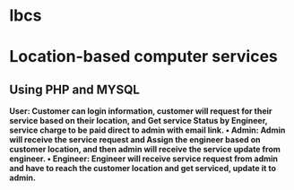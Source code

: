 # lbcs
# Location-based computer services #
## Using PHP and MYSQL ##
**User: Customer can login information, customer will request for their service based 
on their location, and Get service Status by Engineer, service charge to be paid direct 
to admin with email link.
• Admin: Admin will receive the service request and Assign the engineer based on 
customer location, and then admin will receive the service update from engineer.
• Engineer: Engineer will receive service request from admin and have to reach the 
customer location and get serviced, update it to admin.**
